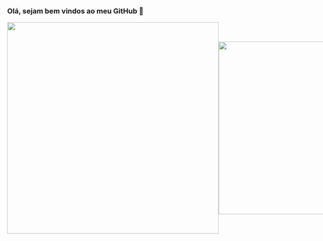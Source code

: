 ### Olá, sejam bem vindos ao meu GitHub 👋

<div style="display: flex; align-items: center; justify-content: space-evenly;">
  <img width="490" src="https://github-readme-stats.vercel.app/api/top-langs/?username=LucBonnet&layout=compact&theme=dark" />
  <img width="400" src="https://github-readme-stats.vercel.app/api?username=LucBonnet&show_icons=true&theme=dark" />
</div>
